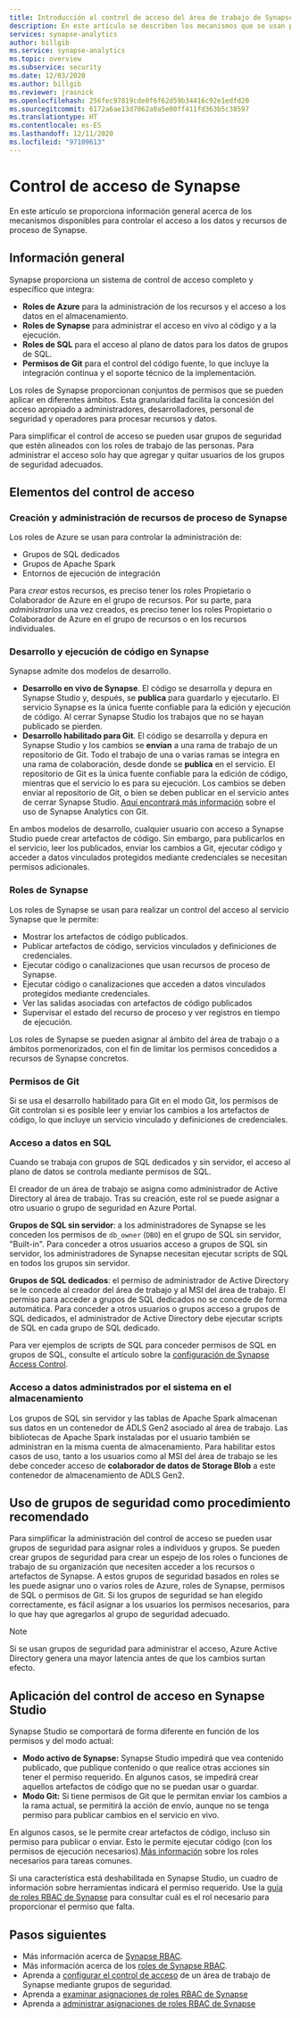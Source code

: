 ```yaml
---
title: Introducción al control de acceso del área de trabajo de Synapse
description: En este artículo se describen los mecanismos que se usan para controlar el acceso a las áreas de trabajo de Synapse, así como a los recursos y artefactos de código que contienen.
services: synapse-analytics
author: billgib
ms.service: synapse-analytics
ms.topic: overview
ms.subservice: security
ms.date: 12/03/2020
ms.author: billgib
ms.reviewer: jrasnick
ms.openlocfilehash: 256fec97819cde0f6f62d59b34416c92e1edfd20
ms.sourcegitcommit: 6172a6ae13d7062a0a5e00ff411fd363b5c38597
ms.translationtype: HT
ms.contentlocale: es-ES
ms.lasthandoff: 12/11/2020
ms.locfileid: "97109613"
---
```

# <a name="synapse-access-control"></a>Control de acceso de Synapse 

En este artículo se proporciona información general acerca de los mecanismos disponibles para controlar el acceso a los datos y recursos de proceso de Synapse.  

## <a name="overview"></a>Información general

Synapse proporciona un sistema de control de acceso completo y específico que integra: 
- **Roles de Azure** para la administración de los recursos y el acceso a los datos en el almacenamiento. 
- **Roles de Synapse** para administrar el acceso en vivo al código y a la ejecución. 
- **Roles de SQL** para el acceso al plano de datos para los datos de grupos de SQL. 
- **Permisos de Git** para el control del código fuente, lo que incluye la integración continua y el soporte técnico de la implementación.  

Los roles de Synapse proporcionan conjuntos de permisos que se pueden aplicar en diferentes ámbitos. Esta granularidad facilita la concesión del acceso apropiado a administradores, desarrolladores, personal de seguridad y operadores para procesar recursos y datos.

Para simplificar el control de acceso se pueden usar grupos de seguridad que estén alineados con los roles de trabajo de las personas.  Para administrar el acceso solo hay que agregar y quitar usuarios de los grupos de seguridad adecuados.

## <a name="access-control-elements"></a>Elementos del control de acceso

### <a name="creating-and-managing-synapse-compute-resources"></a>Creación y administración de recursos de proceso de Synapse

Los roles de Azure se usan para controlar la administración de: 
- Grupos de SQL dedicados 
- Grupos de Apache Spark 
- Entornos de ejecución de integración 

Para *crear* estos recursos, es preciso tener los roles Propietario o Colaborador de Azure en el grupo de recursos.  Por su parte, para *administrarlos* una vez creados, es preciso tener los roles Propietario o Colaborador de Azure en el grupo de recursos o en los recursos individuales. 

### <a name="developing-and-executing-code-in-synapse"></a>Desarrollo y ejecución de código en Synapse 

Synapse admite dos modelos de desarrollo.

- **Desarrollo en vivo de Synapse**.  El código se desarrolla y depura en Synapse Studio y, después, se **publica** para guardarlo y ejecutarlo.  El servicio Synapse es la única fuente confiable para la edición y ejecución de código.  Al cerrar Synapse Studio los trabajos que no se hayan publicado se pierden.  
- **Desarrollo habilitado para Git**. El código se desarrolla y depura en Synapse Studio y los cambios se **envían** a una rama de trabajo de un repositorio de Git. Todo el trabajo de una o varias ramas se integra en una rama de colaboración, desde donde se **publica** en el servicio.  El repositorio de Git es la única fuente confiable para la edición de código, mientras que el servicio lo es para su ejecución. Los cambios se deben enviar al repositorio de Git, o bien se deben publicar en el servicio antes de cerrar Synapse Studio. [Aquí encontrará más información](https://go.microsoft.com/fwlink/?linkid=2150100) sobre el uso de Synapse Analytics con Git.

En ambos modelos de desarrollo, cualquier usuario con acceso a Synapse Studio puede crear artefactos de código.  Sin embargo, para publicarlos en el servicio, leer los publicados, enviar los cambios a Git, ejecutar código y acceder a datos vinculados protegidos mediante credenciales se necesitan permisos adicionales.

### <a name="synapse-roles"></a>Roles de Synapse

Los roles de Synapse se usan para realizar un control del acceso al servicio Synapse que le permite: 
- Mostrar los artefactos de código publicados. 
- Publicar artefactos de código, servicios vinculados y definiciones de credenciales.
- Ejecutar código o canalizaciones que usan recursos de proceso de Synapse.
- Ejecutar código o canalizaciones que acceden a datos vinculados protegidos mediante credenciales.
- Ver las salidas asociadas con artefactos de código publicados
- Supervisar el estado del recurso de proceso y ver registros en tiempo de ejecución.

Los roles de Synapse se pueden asignar al ámbito del área de trabajo o a ámbitos pormenorizados, con el fin de limitar los permisos concedidos a recursos de Synapse concretos.

### <a name="git-permissions"></a>Permisos de Git

Si se usa el desarrollo habilitado para Git en el modo Git, los permisos de Git controlan si es posible leer y enviar los cambios a los artefactos de código, lo que incluye un servicio vinculado y definiciones de credenciales.   
   
### <a name="accessing-data-in-sql"></a>Acceso a datos en SQL

Cuando se trabaja con grupos de SQL dedicados y sin servidor, el acceso al plano de datos se controla mediante permisos de SQL. 

El creador de un área de trabajo se asigna como administrador de Active Directory al área de trabajo.  Tras su creación, este rol se puede asignar a otro usuario o grupo de seguridad en Azure Portal.

**Grupos de SQL sin servidor**: a los administradores de Synapse se les conceden los permisos de `db_owner` (`DBO`) en el grupo de SQL sin servidor, "Built-in". Para conceder a otros usuarios acceso a grupos de SQL sin servidor, los administradores de Synapse necesitan ejecutar scripts de SQL en todos los grupos sin servidor.  

**Grupos de SQL dedicados**: el permiso de administrador de Active Directory se le concede al creador del área de trabajo y al MSI del área de trabajo.  El permiso para acceder a grupos de SQL dedicados no se concede de forma automática. Para conceder a otros usuarios o grupos acceso a grupos de SQL dedicados, el administrador de Active Directory debe ejecutar scripts de SQL en cada grupo de SQL dedicado.

Para ver ejemplos de scripts de SQL para conceder permisos de SQL en grupos de SQL, consulte el artículo sobre la [configuración de Synapse Access Control](./how-to-set-up-access-control.md).  

 ### <a name="accessing-system-managed-data-in-storage"></a>Acceso a datos administrados por el sistema en el almacenamiento

Los grupos de SQL sin servidor y las tablas de Apache Spark almacenan sus datos en un contenedor de ADLS Gen2 asociado al área de trabajo. Las bibliotecas de Apache Spark instaladas por el usuario también se administran en la misma cuenta de almacenamiento.  Para habilitar estos casos de uso, tanto a los usuarios como al MSI del área de trabajo se les debe conceder acceso de **colaborador de datos de Storage Blob** a este contenedor de almacenamiento de ADLS Gen2.  

## <a name="using-security-groups-as-a-best-practice"></a>Uso de grupos de seguridad como procedimiento recomendado

Para simplificar la administración del control de acceso se pueden usar grupos de seguridad para asignar roles a individuos y grupos. Se pueden crear grupos de seguridad para crear un espejo de los roles o funciones de trabajo de su organización que necesiten acceder a los recursos o artefactos de Synapse.  A estos grupos de seguridad basados en roles se les puede asignar uno o varios roles de Azure, roles de Synapse, permisos de SQL o permisos de Git. Si los grupos de seguridad se han elegido correctamente, es fácil asignar a los usuarios los permisos necesarios, para lo que hay que agregarlos al grupo de seguridad adecuado. 

>[!Note]
>Si se usan grupos de seguridad para administrar el acceso, Azure Active Directory genera una mayor latencia antes de que los cambios surtan efecto. 

## <a name="access-control-enforcement-in-synapse-studio"></a>Aplicación del control de acceso en Synapse Studio

Synapse Studio se comportará de forma diferente en función de los permisos y del modo actual:
- **Modo activo de Synapse:** Synapse Studio impedirá que vea contenido publicado, que publique contenido o que realice otras acciones sin tener el permiso requerido.  En algunos casos, se impedirá crear aquellos artefactos de código que no se puedan usar o guardar. 
- **Modo Git:** Si tiene permisos de Git que le permitan enviar los cambios a la rama actual, se permitirá la acción de envío, aunque no se tenga permiso para publicar cambios en el servicio en vivo.  

En algunos casos, se le permite crear artefactos de código, incluso sin permiso para publicar o enviar.  Esto le permite ejecutar código (con los permisos de ejecución necesarios).[Más información](./synapse-workspace-understand-what-role-you-need.md) sobre los roles necesarios para tareas comunes. 

Si una característica está deshabilitada en Synapse Studio, un cuadro de información sobre herramientas indicará el permiso requerido.  Use la [guía de roles RBAC de Synapse](./synapse-workspace-synapse-rbac-roles.md#synapse-rbac-actions-and-the-roles-that-permit-them) para consultar cuál es el rol necesario para proporcionar el permiso que falta.


## <a name="next-steps"></a>Pasos siguientes

- Más información acerca de [Synapse RBAC](./synapse-workspace-synapse-rbac.md).
- Más información acerca de los [roles de Synapse RBAC](./synapse-workspace-synapse-rbac-roles.md).
- Aprenda a [configurar el control de acceso](./how-to-set-up-access-control.md) de un área de trabajo de Synapse mediante grupos de seguridad.
- Aprenda a [examinar asignaciones de roles RBAC de Synapse](./how-to-review-synapse-rbac-role-assignments.md)
- Aprenda a [administrar asignaciones de roles RBAC de Synapse](./how-to-manage-synapse-rbac-role-assignments.md)
